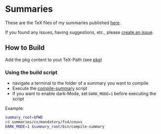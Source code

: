 # Summaries

These are the TeX files of my summaries published [here](https://fabian.damken.net/summaries).

If you found any issues, having suggestions, etc., please [create an issue](https://github.com/fdamken/summaries/issues/new).

## How to Build
Add the pkg content to yout TeX-Path (see [pkg](pkg/README.md))
### Using the build script
- navigate a terminal to the folder of a summary you want to compile
- Execute the [compile-summary](bin/compile-summary) script
- If you want to enable dark-Mode, set `DARK_MODE=1` before executing the script  

Example:
```sh
summary_root=$PWD
cd summaries/cs/mandatory/fs4/cnuvs  
DARK_MODE=1 $summary_root/bin/compile-summary
```

